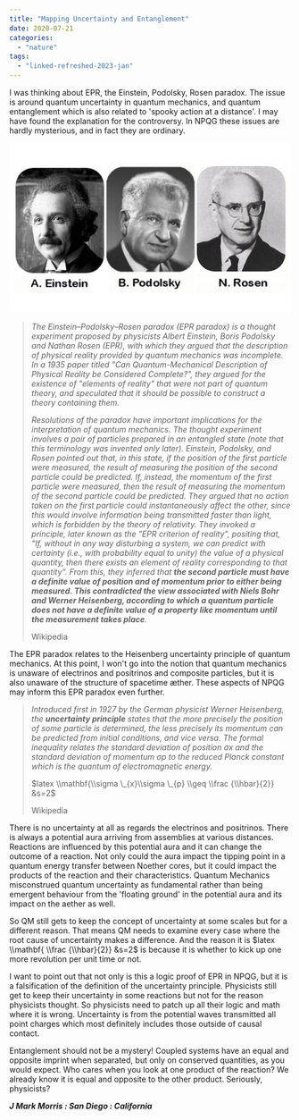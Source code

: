 ```yaml
---
title: "Mapping Uncertainty and Entanglement"
date: 2020-07-21
categories: 
  - "nature"
tags: 
  - "linked-refreshed-2023-jan"
---
```


I was thinking about EPR, the Einstein, Podolsky, Rosen paradox. The issue is around quantum uncertainty in quantum mechanics, and quantum entanglement which is also related to 'spooky action at a distance'. I may have found the explanation for the controversy. In NPQG these issues are hardly mysterious, and in fact they are ordinary.

![](images/19c6f3fc-63ba-41f8-a489-080b252a1a3c-10160-00000be382c3e41b_file.jpg)

> _The Einstein–Podolsky–Rosen paradox (EPR paradox) is a thought experiment proposed by physicists Albert Einstein, Boris Podolsky and Nathan Rosen (EPR), with which they argued that the description of physical reality provided by quantum mechanics was incomplete. In a 1935 paper titled "Can Quantum-Mechanical Description of Physical Reality be Considered Complete?", they argued for the existence of "elements of reality" that were not part of quantum theory, and speculated that it should be possible to construct a theory containing them._
> 
> _Resolutions of the paradox have important implications for the interpretation of quantum mechanics. The thought experiment involves a pair of particles prepared in an entangled state (note that this terminology was invented only later). Einstein, Podolsky, and Rosen pointed out that, in this state, if the position of the first particle were measured, the result of measuring the position of the second particle could be predicted. If, instead, the momentum of the first particle were measured, then the result of measuring the momentum of the second particle could be predicted. They argued that no action taken on the first particle could instantaneously affect the other, since this would involve information being transmitted faster than light, which is forbidden by the theory of relativity. They invoked a principle, later known as the "EPR criterion of reality", positing that, "If, without in any way disturbing a system, we can predict with certainty (i.e., with probability equal to unity) the value of a physical quantity, then there exists an element of reality corresponding to that quantity". From this, they inferred that **the second particle must have a definite value of position and of momentum prior to either being measured. This contradicted the view associated with Niels Bohr and Werner Heisenberg, according to which a quantum particle does not have a definite value of a property like momentum until the measurement takes place**._
> 
> Wikipedia

The EPR paradox relates to the Heisenberg uncertainty principle of quantum mechanics. At this point, I won't go into the notion that quantum mechanics is unaware of electrinos and positrinos and composite particles, but it is also unaware of the structure of spacetime æther. These aspects of NPQG may inform this EPR paradox even further.

> _Introduced first in 1927 by the German physicist Werner Heisenberg, the **uncertainty principle** states that the more precisely the position of some particle is determined, the less precisely its momentum can be predicted from initial conditions, and vice versa. The formal inequality relates the standard deviation of position σx and the standard deviation of momentum σp to the reduced Planck constant which is the quantum of electromagnetic energy._
> 
> $latex \\mathbf{\\sigma \_{x}\\sigma \_{p} \\geq \\frac {\\hbar}{2}} &s=2$
> 
> Wikipedia

There is no uncertainty at all as regards the electrinos and positrinos. There is always a potential aura arriving from assemblies at various distances. Reactions are influenced by this potential aura and it can change the outcome of a reaction. Not only could the aura impact the tipping point in a quantum energy transfer between Noether cores, but it could impact the products of the reaction and their characteristics. Quantum Mechanics misconstrued quantum uncertainty as fundamental rather than being emergent behaviour from the 'floating ground' in the potential aura and its impact on the aether as well.

So QM still gets to keep the concept of uncertainty at some scales but for a different reason. That means QM needs to examine every case where the root cause of uncertainty makes a difference. And the reason it is $latex \\mathbf{ \\frac {\\hbar}{2}} &s=2$ is because it is whether to kick up one more revolution per unit time or not.

I want to point out that not only is this a logic proof of EPR in NPQG, but it is a falsification of the definition of the uncertainty principle. Physicists still get to keep their uncertainty in some reactions but not for the reason physicists thought. So physicists need to patch up all their logic and math where it is wrong. Uncertainty is from the potential waves transmitted all point charges which most definitely includes those outside of causal contact.

Entanglement should not be a mystery! Coupled systems have an equal and opposite imprint when separated, but only on conserved quantities, as you would expect. Who cares when you look at one product of the reaction? We already know it is equal and opposite to the other product. Seriously, physicists?

**_J Mark Morris : San Diego : California_**
